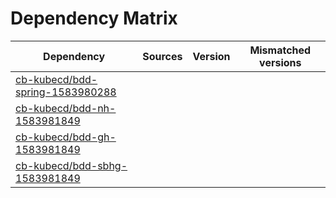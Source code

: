 # Dependency Matrix

Dependency | Sources | Version | Mismatched versions
---------- | ------- | ------- | -------------------
[cb-kubecd/bdd-spring-1583980288](https://github.com/cb-kubecd/bdd-spring-1583980288.git) |  | []() | 
[cb-kubecd/bdd-nh-1583981849](https://github.com/cb-kubecd/bdd-nh-1583981849.git) |  | []() | 
[cb-kubecd/bdd-gh-1583981849](https://github.com/cb-kubecd/bdd-gh-1583981849.git) |  | []() | 
[cb-kubecd/bdd-sbhg-1583981849](https://github.com/cb-kubecd/bdd-sbhg-1583981849.git) |  | []() | 
